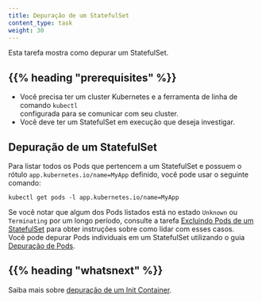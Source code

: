 ```yaml
---
title: Depuração de um StatefulSet
content_type: task
weight: 30
---
```


<!-- overview -->
Esta tarefa mostra como depurar um StatefulSet.

## {{% heading "prerequisites" %}}

* Você precisa ter um cluster Kubernetes e a ferramenta de linha de comando `kubectl`  
  configurada para se comunicar com seu cluster.  
* Você deve ter um StatefulSet em execução que deseja investigar.

<!-- steps -->

## Depuração de um StatefulSet

Para listar todos os Pods que pertencem a um StatefulSet e possuem o rótulo `app.kubernetes.io/name=MyApp` definido, você pode usar o seguinte comando:

```shell
kubectl get pods -l app.kubernetes.io/name=MyApp
```

Se você notar que algum dos Pods listados está no estado `Unknown` ou `Terminating` por um longo período, consulte a tarefa [Excluindo Pods de um StatefulSet](/docs/tasks/run-application/delete-stateful-set/) para obter instruções sobre como lidar com esses casos.  
Você pode depurar Pods individuais em um StatefulSet utilizando o guia [Depuração de Pods](/docs/tasks/debug/debug-application/debug-pods/).

## {{% heading "whatsnext" %}}

Saiba mais sobre [depuração de um Init Container](/docs/tasks/debug/debug-application/debug-init-containers/).

